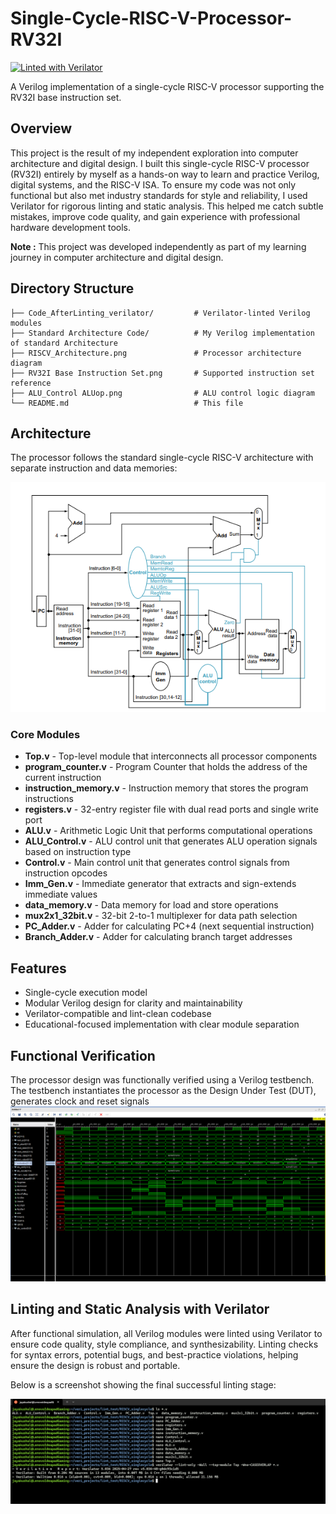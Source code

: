 # Single-Cycle-RISC-V-Processor-RV32I
[![Linted with Verilator](https://img.shields.io/badge/lint-verilator-blue)](https://www.veripool.org/verilator/)

A Verilog implementation of a single-cycle RISC-V processor supporting the RV32I base instruction set.

## Overview

This project is the result of my independent exploration into computer architecture and digital design. I built this single-cycle RISC-V processor (RV32I) entirely by myself as a hands-on way to learn and practice Verilog, digital systems, and the RISC-V ISA.
To ensure my code was not only functional but also met industry standards for style and reliability, I used Verilator for rigorous linting and static analysis. This helped me catch subtle mistakes, improve code quality, and gain experience with professional hardware development tools.


**Note  :** This project was developed independently as part of my learning journey in computer architecture and digital design.

## Directory Structure
```
├── Code_AfterLinting_verilator/         # Verilator-linted Verilog modules
├── Standard Architecture Code/          # My Verilog implementation of standard Architecture
├── RISCV_Architecture.png               # Processor architecture diagram
├── RV32I Base Instruction Set.png       # Supported instruction set reference
├── ALU_Control ALUop.png                # ALU control logic diagram
└── README.md                            # This file
```
## Architecture

The processor follows the standard single-cycle RISC-V architecture with separate instruction and data memories:

![RISC-V Architecture](RISCV_Architecture.png)

### Core Modules

- **Top.v** - Top-level module that interconnects all processor components
- **program_counter.v** - Program Counter that holds the address of the current instruction
- **instruction_memory.v** - Instruction memory that stores the program instructions
- **registers.v** - 32-entry register file with dual read ports and single write port
- **ALU.v** - Arithmetic Logic Unit that performs computational operations
- **ALU_Control.v** - ALU control unit that generates ALU operation signals based on instruction type
- **Control.v** - Main control unit that generates control signals from instruction opcodes
- **Imm_Gen.v** - Immediate generator that extracts and sign-extends immediate values
- **data_memory.v** - Data memory for load and store operations
- **mux2x1_32bit.v** - 32-bit 2-to-1 multiplexer for data path selection
- **PC_Adder.v** - Adder for calculating PC+4 (next sequential instruction)
- **Branch_Adder.v** - Adder for calculating branch target addresses



## Features
- Single-cycle execution model
- Modular Verilog design for clarity and maintainability
- Verilator-compatible and lint-clean codebase
- Educational-focused implementation with clear module separation
  
## Functional Verification
The processor design was functionally verified using a Verilog testbench. The testbench instantiates the processor as the Design Under Test (DUT), generates clock and reset signals
![](Code_AfterLinting_verilator/Waveform.png)
## Linting and Static Analysis with Verilator

After functional simulation, all Verilog modules were linted using Verilator to ensure code quality, style compliance, and synthesizability.
Linting checks for syntax errors, potential bugs, and best-practice violations, helping ensure the design is robust and portable.

Below is a screenshot showing the final successful linting stage:

![Final Verilator Linting](Code_AfterLinting_verilator/Final_stage_Linting.png)


